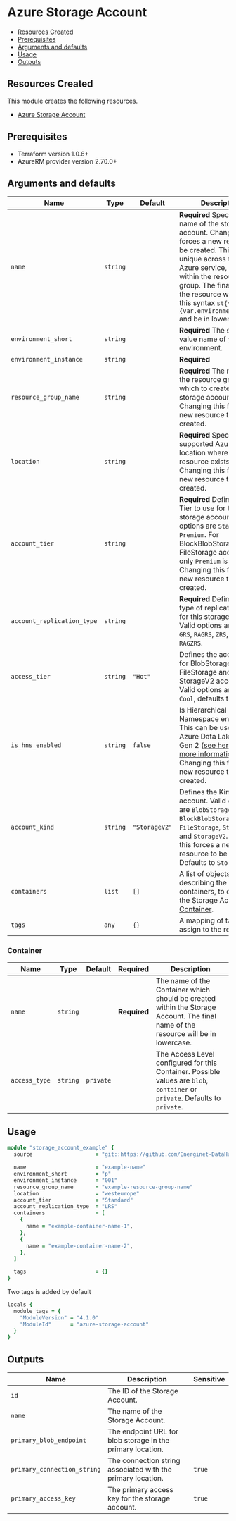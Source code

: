 # Azure Storage Account

- [Resources Created](#resources-created)
- [Prerequisites](#prerequisites)
- [Arguments and defaults](#arguments-and-defaults)
- [Usage](#usage)
- [Outputs](#outputs)

## Resources Created

This module creates the following resources.

- [Azure Storage Account](https://registry.terraform.io/providers/hashicorp/azurerm/latest/docs/resources/storage_account)

## Prerequisites

- Terraform version 1.0.6+
- AzureRM provider version 2.70.0+

## Arguments and defaults

| Name | Type | Default | Description |
|-|-|-|-|
| `name` | `string` | | **Required** Specifies the name of the storage account. Changing this forces a new resource to be created. This must be unique across the entire Azure service, not just within the resource group. The final name of the resource will follow this syntax `st{var.name}{var.environment_short}` and be in lowercase. |
| `environment_short` | `string` | | **Required** The short value name of your environment. |
| `environment_instance` | `string` | | **Required** |  The instance number of your environment. |
| `resource_group_name` | `string` | | **Required** The name of the resource group in which to create the storage account. Changing this forces a new resource to be created. |
| `location` | `string` | | **Required** Specifies the supported Azure location where the resource exists. Changing this forces a new resource to be created. |
| `account_tier` | `string` | | **Required** Defines the Tier to use for this storage account. Valid options are `Standard` and `Premium`. For BlockBlobStorage and FileStorage accounts only `Premium` is valid. Changing this forces a new resource to be created. |
| `account_replication_type` | `string` | | **Required** Defines the type of replication to use for this storage account. Valid options are `LRS`, `GRS`, `RAGRS`, `ZRS`, `GZRS` and `RAGZRS`. |
| `access_tier` | `string` | `"Hot"` | Defines the access tier for BlobStorage, FileStorage and StorageV2 accounts. Valid options are `Hot` and `Cool`, defaults to `Hot`. |
| `is_hns_enabled` | `string` | `false` | Is Hierarchical Namespace enabled? This can be used with Azure Data Lake Storage Gen 2 ([see here for more information](https://docs.microsoft.com/en-us/azure/storage/blobs/data-lake-storage-quickstart-create-account/)). Changing this forces a new resource to be created. |
| `account_kind` | `string` | `"StorageV2"` | Defines the Kind of account. Valid options are `BlobStorage`, `BlockBlobStorage`, `FileStorage`, `Storage` and `StorageV2`. Changing this forces a new resource to be created. Defaults to `StorageV2`. |
| `containers` | `list` | `[]` | A list of objects describing the containers, to create in the Storage Account. [Container](#container). |
| `tags` | `any` | `{}` | A mapping of tags to assign to the resource. |

### Container

| Name | Type | Default | Required | Description |
|-|-|-|-|-|
| `name` | `string` | | **Required** | The name of the Container which should be created within the Storage Account. The final name of the resource will be in lowercase. |
| `access_type` | `string` | `private` | | The Access Level configured for this Container. Possible values are `blob`, `container` or `private`. Defaults to `private`. |

## Usage

```ruby
module "storage_account_example" { 
  source                    = "git::https://github.com/Energinet-DataHub/geh-terraform-modules.git//azure/key-vault-secret?ref=4.1.0"

  name                      = "example-name"
  environment_short         = "p"
  environment_instance      = "001"
  resource_group_name       = "example-resource-group-name"
  location                  = "westeurope"
  account_tier              = "Standard"
  account_replication_type  = "LRS"
  containers                = [
    {
      name = "example-container-name-1",
    },
    {
      name = "example-container-name-2",
    },
  ]

  tags                      = {}
}
```

Two tags is added by default

```ruby
locals {
  module_tags = {
    "ModuleVersion" = "4.1.0"
    "ModuleId"      = "azure-storage-account"
  }
}
```

## Outputs

| Name | Description | Sensitive |
|-|-|-|
| `id` | The ID of the Storage Account. | |
| `name` | The name of the Storage Account. | |
| `primary_blob_endpoint` | The endpoint URL for blob storage in the primary location. | |
| `primary_connection_string` | The connection string associated with the primary location. | `true` |
| `primary_access_key` | The primary access key for the storage account. | `true` |
